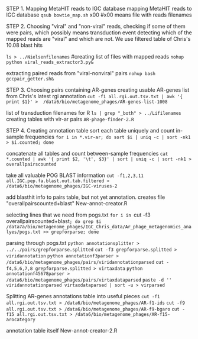 STEP 1. Mapping MetaHIT reads to IGC database
mapping MetaHIT reads to IGC database
`qsub bowtie_map.sh` x00 #x00 means file with reads filenames

STEP 2. Choosing "viral" and "non-viral" reads, checking if some of them were pairs, which possibly means transduction event
detecting which of the mapped reads are "viral" and which are not. We use filtered table of Chris's 10.08 blast hits

`ls > ../Nielsenfilenames` #creating list of files with mapped reads
`nohup python viral_reads_extractor3.py&` 

extracting paired reads from "viral-nonviral" pairs
`nohup bash gccpair_getter.sh&`

STEP 3. Choosing pairs containing AR-genes
creating usable AR-genes list from Chris's latest rgi annotation
`cut -f1 all.rgi.out.tsv.txt | awk '{ print $1}' >  /data6/bio/metagenome_phages/AR-genes-list-1008`

list of transduction filenames for R
`ls | grep "_both" > ../Lifilenames`  
creating tables with vir-ar pairs
`AR-phage-finder-2.R`

STEP 4. Creating annotation table
sort each table uniquely and count in-sample frequencies
`for i in *.vir-ar; do sort $i | uniq -c | sort -nk1 > $i.counted; done`

concatenate all tables and count between-sample frequencies
`cat *.counted | awk '{ print $2, '\t', $3}' | sort | uniq -c | sort -nk1 > overallpairscounted`

take all valuable POG BLAST information
`cut -f1,2,3,11 all.IGC.pep.fa.blast.out.tab.filtered > /data6/bio/metagenome_phages/IGC-viruses-2`

add blasthit info to pairs table, but not yet annotation. creates file "overallpairscounted+blast"
New-annot-creator.R

selecting lines that we need from pogs.txt
`for i in `cut -f3 overallpairscounted+blast`; do grep $i /data7a/bio/metagenome_phages/IGC_Chris_data/Ar_phage_metagenomics_analyes/pogs.txt >> grepforparse; done`

parsing through pogs.txt
`python annotationsplitter > ../../pairs/grepforparse.splitted`
`cut -f3 grepforparse.splitted > viridannotation`
`python annotationf3parser > /data6/bio/metagenome_phages/pairs/viridannotationparsed`
`cut -f4,5,6,7,8 grepforparse.splitted > virtaxdata`
`python annotationf45678parser > /data6/bio/metagenome_phages/pairs/virtaxdataparsed`
`paste -d '' viridannotationparsed virtaxdataparsed | sort -u > virparsed`

Splitting AR-genes annotations table into useful pieces
`cut -f1 all.rgi.out.tsv.txt > /data6/bio/metagenome_phages/AR-f1-ids`
`cut -f9 all.rgi.out.tsv.txt > /data6/bio/metagenome_phages/AR-f9-bgaro`
`cut -f15 all.rgi.out.tsv.txt > /data6/bio/metagenome_phages/AR-f15-arocategory`

annotation table itself
New-annot-creator-2.R

